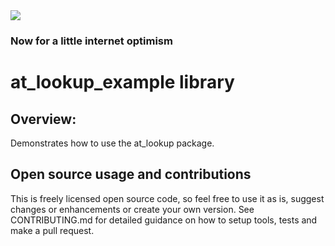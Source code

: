 <img src="https://atsign.dev/assets/img/@developersmall.png?sanitize=true">

### Now for a little internet optimism

# at_lookup_example library

## Overview:
Demonstrates how to use the at_lookup package.

## Open source usage and contributions

This is freely licensed open source code, so feel free to use it as is, suggest changes or enhancements or create your
own version. See CONTRIBUTING.md for detailed guidance on how to setup tools, tests and make a pull request.